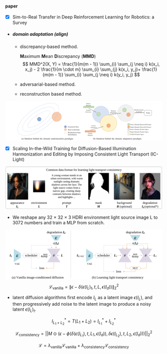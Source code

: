 #### paper

- [x] Sim-to-Real Transfer in Deep Reinforcement  Learning for Robotics: a Survey

- #####  domain adaptation (align)

  - discrepancy-based method.

    **M**aximum **M**ean **D**iscrepancy (**MMD**)
    $$
    MMD^2(X, Y) = \frac{1}{m(m - 1)} \sum_{i} \sum_{j \neq i} k(x_i, x_j) - 2 \frac{1}{m \cdot m} \sum_{i} \sum_{j} k(x_i, y_j)+ \frac{1}{m(m - 1)} \sum_{i} \sum_{j \neq i} k(y_i, y_j)
    $$

  - adversarial-based method.

  - reconstruction based method.

![image-20241230202734938](img/image-20241230202734938.png)

- [x] Scaling In-the-Wild Training for Diffusion-Based Illumination Harmonization and Editing by Imposing Consistent Light Transport (IC-Light)

![image-20241230205944332](img/image-20241230205944332.png)

+ We reshape any 32 × 32 × 3 HDRI environment light source image L to 3072 numbers and train a MLP from scratch.

![image-20241230211146791](img/image-20241230211146791.png)
$$
\mathcal{L}_{\text{vanilla}} = \|\epsilon - \delta(\epsilon(I_L)_t, t, L, \epsilon(I_d))\|_2^2
$$

+ latent diffusion algorithms first encode $I_L$ as a latent image $\epsilon(I_L)$, and then progressively add noise to the latent image to produce a noisy latent $\epsilon(I_L)_t$. 

$$
I_{L_1 + L_2}^* = T(L_1 + L_2) = I_{L_1}^* + I_{L_2}^*
$$

$$
\mathcal{L}_{\text{consistency}} = \bigg|\bigg| M \odot \Big(\epsilon - \phi \Big(\delta(\epsilon(I_{L_1}), t, L_1, \epsilon(I_d)), \delta \epsilon(I_{L_2}), t, L_2, \epsilon(I_d)\Big)\Big)\bigg|\bigg|_2^2
$$

$$
\mathcal{L} = \lambda_{\text{vanilla}} \mathcal{L}_{\text{vanilla}} + \lambda_{\text{consistency}} \mathcal{L}_{\text{consistency}}
$$
